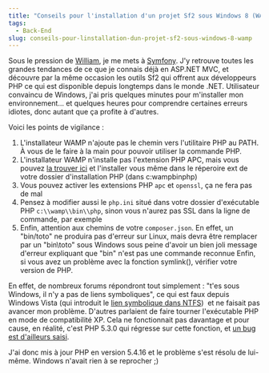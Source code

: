 ```yaml
---
title: "Conseils pour l'installation d'un projet Sf2 sous Windows 8 (WAMP)"
tags:
  - Back-End
slug: conseils-pour-linstallation-dun-projet-sf2-sous-windows-8-wamp
---
```


Sous le pression de
[William](http://william-pottier.fr/ 'Site personnel de William Pottier'), je me
mets à [Symfony](http://symfony.com/ 'Site officiel de Symfony'). J'y retrouve
toutes les grandes tendances de ce que je connais déjà en ASP.NET MVC, et
découvre par la même occasion les outils Sf2 qui offrent aux développeurs PHP ce
qui est disponible depuis longtemps dans le monde .NET. Utilisateur convaincu de
Windows, j'ai pris quelques minutes pour m'installer mon environnement… et
quelques heures pour comprendre certaines erreurs idiotes, donc autant que ça
profite à d'autres.

<!-- more -->

Voici les points de vigilance&nbsp;:

1.  L'installateur WAMP n'ajoute pas le chemin vers l'utilitaire PHP au PATH. À
    vous de le faire à la main pour pouvoir utiliser la commande PHP.
2.  L'installateur WAMP n'installe pas l'extension PHP APC, mais vous pouvez
    [la trouver ici](http://dev.freshsite.pl/php-accelerators/apc.html 'Extention APC pour PHP') et
    l'installer vous même dans le réperoire ext de votre dossier d'installation
    PHP (dans c:wampbinphp)
3.  Vous pouvez activer les extensions PHP `apc` et `openssl`, ça ne fera pas de
    mal
4.  Pensez à modifier aussi le `php.ini` situé dans votre dossier d'exécutable
    PHP `c:\\wamp\\bin\\php`, sinon vous n'aurez pas SSL dans la ligne de
    commande, par exemple
5.  Enfin, attention aux chemins de votre `composer.json`. En effet, un
    "bin/toto" ne produira pas d'erreur sur Linux, mais devra être remplacer par
    un "bin\\toto" sous Windows sous peine d'avoir un bien joli message d'erreur
    expliquant que "bin" n'est pas une commande reconnue Enfin, si vous avez un
    problème avec la fonction symlink(), vérifier votre version de PHP.

En effet, de nombreux forums répondront tout simplement&nbsp;: "t'es sous
Windows, il n'y a pas de liens symboliques", ce qui est faux depuis Windows
Vista (qui introduit le
[lien symbolique dans NTFS](http://en.wikipedia.org/wiki/NTFS_symbolic_link 'NTFS Symbolic Link on Wikipedia'))
 et ne faisait pas avancer mon problème. D'autres parlaient de faire tourner
l'exécutable PHP en mode de compatibilité XP. Cela ne fonctionnait pas davantage
et pour cause, en réalité, c'est PHP 5.3.0 qui régresse sur cette fonction, et
[un bug est d'ailleurs saisi](https://bugs.php.net/bug.php?id=48975 'Bug Symlink sur PHP 5.3.0').

J'ai donc mis à jour PHP en version 5.4.16 et le problème s'est résolu de
lui-même. Windows n'avait rien à se reprocher ;)
